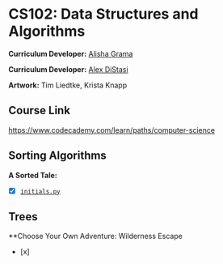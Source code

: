 # CS102: Data Structures and Algorithms

**Curriculum Developer:** [Alisha Grama](mailto:alisha@codecademy.com) 

**Curriculum Developer:** [Alex DiStasi](mailto:adistasi@codecademy.com)

**Artwork:** Tim Liedtke, Krista Knapp

## Course Link

https://www.codecademy.com/learn/paths/computer-science

## Sorting Algorithms

**A Sorted Tale:**

- [x] [`initials.py`](1-hello-world/block-letters/initials.swift) []() []()

## Trees

**Choose Your Own Adventure: Wilderness Escape
- [x] 
